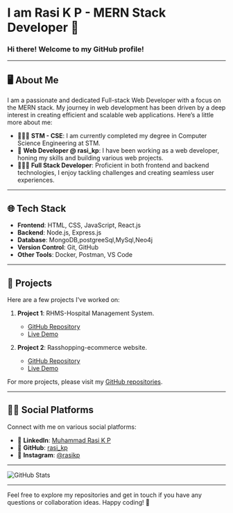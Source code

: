 # I am Rasi K P - MERN Stack Developer 👋

### Hi there! Welcome to my GitHub profile!

---

## 🖥 About Me

I am a passionate and dedicated Full-stack Web Developer with a focus on the MERN stack. My journey in web development has been driven by a deep interest in creating efficient and scalable web applications. Here’s a little more about me:

- 🧑🏻‍🎓 **STM - CSE**: I am currently completed my degree in Computer Science Engineering at STM.
- 🎯 **Web Developer @ rasi_kp**: I have been working as a web developer, honing my skills and building various web projects.
- 🧑🏻‍💻 **Full Stack Developer**: Proficient in both frontend and backend technologies, I enjoy tackling challenges and creating seamless user experiences.

---

## 🌐 Tech Stack

- **Frontend**: HTML, CSS, JavaScript, React.js
- **Backend**: Node.js, Express.js
- **Database**: MongoDB,postgreeSql,MySql,Neo4j
- **Version Control**: Git, GitHub
- **Other Tools**: Docker, Postman, VS Code

---

## 🚀 Projects

Here are a few projects I've worked on:

1. **Project 1**: RHMS-Hospital Management System.
   - [GitHub Repository](https://github.com/rasi-kp/RHMS-Frontend)
   - [Live Demo](rhms.online)

2. **Project 2**: Rasshopping-ecommerce website.
   - [GitHub Repository](https://github.com/rasi-kp/ecommerce-website)
   - [Live Demo](rasshopping.shop)


For more projects, please visit my [GitHub repositories](https://github.com/rasi_kp).

---

## 👨‍💻 Social Platforms

Connect with me on various social platforms:

- 🫠 **LinkedIn**: [Muhammad Rasi K P](https://www.linkedin.com/in/rasikp)
- 🤩 **GitHub**: [rasi_kp](https://github.com/rasikp)
- 🫣 **Instagram**: [@rasikp](https://www.instagram.com/rasikp)

---

![GitHub Stats](https://github-readme-stats.vercel.app/api?username=rasikp&show_icons=true&theme=radical)

---

Feel free to explore my repositories and get in touch if you have any questions or collaboration ideas. Happy coding! 🚀